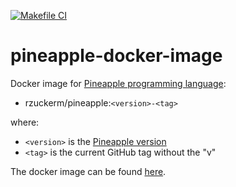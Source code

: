 [![Makefile CI](https://github.com/rzuckerm/pineapple-docker-image/actions/workflows/makefile.yml/badge.svg)](https://github.com/rzuckerm/pineapple-docker-image/actions/workflows/makefile.yml)

# pineapple-docker-image

Docker image for [Pineapple programming language](https://wongjiahau.github.io/Pineapple/):

- rzuckerm/pineapple:`<version>-<tag>`

where:

- `<version>` is the [Pineapple version](PINEAPPLE_VERSION)
- `<tag>` is the current GitHub tag without the "v"

The docker image can be found [here](https://hub.docker.com/r/rzuckerm/pineapple).
